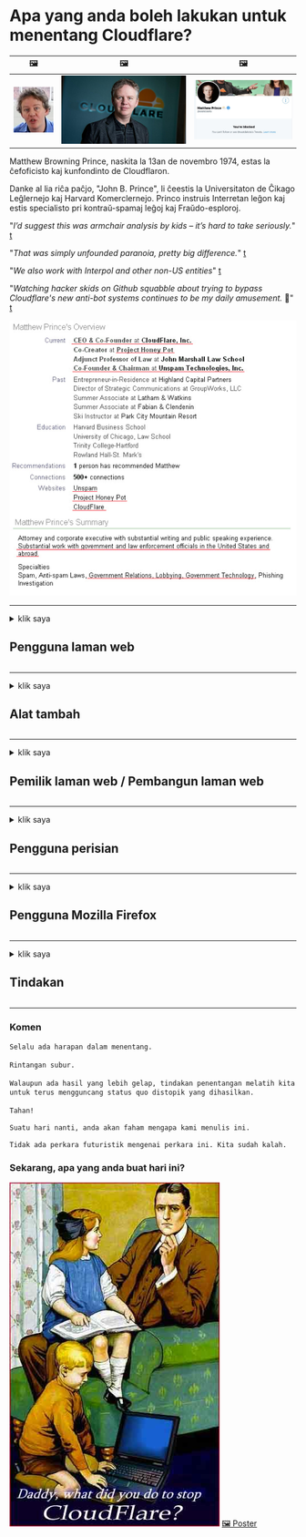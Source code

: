 # Apa yang anda boleh lakukan untuk menentang Cloudflare?

| 🖼 | 🖼 | 🖼 |
| --- | --- | --- |
| ![](../image/matthew_prince_teen.jpg) | ![](../image/matthew_prince.jpg) | ![](../image/blockedbymatthewprince.jpg) |


Matthew Browning Prince, naskita la 13an de novembro 1974, estas la ĉefoficisto kaj kunfondinto de Cloudflaron.

Danke al lia riĉa paĉjo, "John B. Prince", li ĉeestis la Universitaton de Ĉikago Leĝlernejo kaj Harvard Komerclernejo.
Princo instruis Interretan leĝon kaj estis specialisto pri kontraŭ-spamaj leĝoj kaj Fraŭdo-esploroj.


"*I’d suggest this was armchair analysis by kids – it’s hard to take seriously.*" [t](https://www.theguardian.com/technology/2015/nov/19/cloudflare-accused-by-anonymous-helping-isis)

"*That was simply unfounded paranoia, pretty big difference.*"  [t](https://twitter.com/xxdesmus/status/992757936123359233)

"*We also work with Interpol and other non-US entities*" [t](https://twitter.com/eastdakota/status/1203028504184360960)

"*Watching hacker skids on Github squabble about trying to bypass Cloudflare's new anti-bot systems continues to be my daily amusement.* 🍿" [t](https://twitter.com/eastdakota/status/1273277839102656515)


![](../image/whoismp.jpg)

---


<details>
<summary>klik saya

## Pengguna laman web
</summary>


- Sekiranya laman web yang anda suka menggunakan Cloudflare, beritahu mereka untuk tidak menggunakan Cloudflare.
  - Rengekan di media sosial seperti Facebook, Reddit, Twitter atau Mastodon tidak ada bezanya. [Tindakan lebih kuat daripada hashtag.](https://twitter.com/phyzonloop/status/1274132092490862594)
  - Cuba hubungi pemilik laman web jika anda ingin menjadikan diri anda berguna.

[Cloudflare berkata](https://github.com/Eloston/ungoogled-chromium/issues/783):
```
Kami mengesyorkan agar anda menghubungi pentadbir untuk perkhidmatan atau laman web tertentu yang anda hadapi dan berkongsi pengalaman anda.
```

[Sekiranya anda tidak memintanya, pemilik laman web tidak akan pernah mengetahui masalah ini.](../PEOPLE.md)

![](../image/liberapay.jpg)

[Contoh yang berjaya](https://counterpartytalk.org/t/turn-off-cloudflare-on-counterparty-co-plz/164/5).<br>
Awak ada masalah? [Tinggikan suara anda sekarang.](https://github.com/maraoz/maraoz.github.io/issues/1) Contoh di bawah.

```
Anda hanya membantu penapisan korporat dan pengawasan besar-besaran.
http://crimeflare.eu.org
```

```
Halaman web anda berada di taman berdinding peribadi CloudFlare yang menyalahgunakan privasi.
http://crimeflare.eu.org
```

- Luangkan sedikit masa untuk membaca dasar privasi laman web.
  - jika laman web berada di belakang Cloudflare atau laman web menggunakan perkhidmatan yang disambungkan ke Cloudflare.

Ia mesti menjelaskan apa itu "Cloudflare", dan meminta izin untuk berkongsi data anda dengan Cloudflare. Kegagalan untuk melakukannya akan mengakibatkan pecah amanah dan laman web yang dimaksud harus dielakkan.

[Contoh dasar privasi yang boleh diterima ada di sini](https://archive.is/bDlTz) ("Subprocessors" > "Entity Name")

```
Saya telah membaca dasar privasi anda dan saya tidak dapat menemui perkataan Cloudflare.
Saya enggan berkongsi data dengan anda sekiranya anda terus memasukkan data saya ke Cloudflare.
http://crimeflare.eu.org
```

Ini adalah contoh dasar privasi yang tidak mempunyai kata Cloudflare.
[Liberland Jobs](https://archive.is/daKIr) [privacy policy](https://docsend.com/view/feiwyte):

![](../image/cfwontobey.jpg)

Cloudflare mempunyai dasar privasi mereka sendiri.
[Cloudflare suka orang yang melakukan doxxing.](https://www.reddit.com/r/GamerGhazi/comments/2s64fe/be_wary_reporting_to_cloudflare/)

Berikut adalah contoh yang baik untuk borang pendaftaran laman web.
AFAIK, laman web sifar melakukan ini. Adakah anda akan mempercayai mereka?

```
Dengan mengklik "Daftar untuk XYZ", anda bersetuju dengan syarat perkhidmatan dan pernyataan privasi kami.
Anda juga bersetuju untuk berkongsi data anda dengan Cloudflare dan juga bersetuju untuk pernyataan privasi cloudflare.
Sekiranya Cloudflare membocorkan maklumat anda atau tidak membenarkan anda menyambung ke pelayan kami, itu bukan salah kami. [*]

[ Mendaftar ] [ saya tidak bersetuju ]
```
[*] [PEOPLE.md](../PEOPLE.md)


- Cuba jangan menggunakan perkhidmatan mereka. Ingat bahawa anda sedang diperhatikan oleh Cloudflare.
  - ["I'm in your TLS, sniffin' your passworz"](../image/iminurtls.jpg)

- Cari laman web lain. Terdapat alternatif dan peluang di internet!

- Meyakinkan rakan anda untuk menggunakan Tor setiap hari.
  - Tanpa nama mesti menjadi standard internet terbuka!
  - [Perhatikan bahawa projek Tor tidak menyukai projek ini.](../HISTORY.md)

</details>

------

<details>
<summary>klik saya

## Alat tambah
</summary>

- Sekiranya penyemak imbas anda adalah Firefox, Tor Browser, atau Ungoogled Chromium, gunakan salah satu tambahan ini di bawah.
  - Sekiranya anda ingin menambah alat tambah baru tanyakan terlebih dahulu.


| Nama | Pemaju | Sokongan | Boleh Sekat | Boleh Memberitahu | Chrome |
| -------- | -------- | -------- | -------- | -------- | -------- |
| [Bloku Cloudflaron MITM-Atakon](../subfiles/addon/bcma.md) | #Addon | [ ? ](http://crimeflare.eu.org/) | **Ya**     | **Ya**     |  **Ya** |
| [Ĉu ligoj estas vundeblaj al MITM-atako?](../subfiles/addon/ismm.md) | #Addon | [ ? ](http://crimeflare.eu.org/) | Tidak     | **Ya**     |  **Ya** |
| [Ĉu ĉi tiuj ligoj blokos Tor-uzanton?](../subfiles/addon/isat.md) | #Addon | [ ? ](http://crimeflare.eu.org/) | Tidak     | **Ya**     |  **Ya** |
| [Block Cloudflare MITM Attack](https://trac.torproject.org/projects/tor/attachment/ticket/24351/block_cloudflare_mitm_attack-1.0.14.1-an%2Bfx.xpi)<br>[**DELETED BY TOR PROJECT**](../HISTORY.md) | nullius | [ ? ](../tool/block_cloudflare_mitm_fx), [Link](http://crimeflare.eu.org/) | **Ya**     | **Ya**     |  Tidak |
| [TPRB](http://sw.nnpaefp7pkadbxxkhz2agtbv2a4g5sgo2fbmv3i7czaua354334uqqad.onion/) | Sw | [ ? ](http://sw.nnpaefp7pkadbxxkhz2agtbv2a4g5sgo2fbmv3i7czaua354334uqqad.onion/) | **Ya**     | **Ya**     |  Tidak |
| [Detect Cloudflare](https://addons.mozilla.org/en-US/firefox/addon/detect-cloudflare/) | Frank Otto | [ ? ](https://github.com/traktofon/cf-detect) | Tidak     | **Ya**     |  Tidak |
| [True Sight](https://addons.mozilla.org/en-US/firefox/addon/detect-cloudflare-plus/) | claustromaniac | [ ? ](https://github.com/claustromaniac/detect-cloudflare-plus) | Tidak     | **Ya**     |  Tidak |
| [Which Cloudflare datacenter am I visiting?](https://addons.mozilla.org/en-US/firefox/addon/cf-pop/) | 依云 | [ ? ](https://github.com/lilydjwg/cf-pop) | Tidak     | **Ya**     |  Tidak |
| [My Privacy DNS - Link Details](https://mypdns.org/infrastructure/mypdns-reporter/-/blob/master/client/addon.md#mypdns-link-details) | My Privacy DNS | [ ? ](https://mypdns.org/MypDNS/support/-/issues) | Ingen     | **Ja**     |  Ingen |


- "Decentraleyes" dapat menghentikan sambungan ke "CDNJS (Cloudflare)".
  - Ini menghalang banyak permintaan untuk menjangkau rangkaian, dan menyajikan fail tempatan agar laman tidak rosak.
  - Pembangun menjawab: "[very concerning indeed](https://github.com/Synzvato/decentraleyes/issues/236#issuecomment-352049501)", "[widespread usage severely centralizes the web](https://github.com/Synzvato/decentraleyes/issues/251#issuecomment-366752049)"

- [Anda juga boleh membuang atau tidak mempercayai sijil Cloudflare dari Lembaga Sijil (CA) anda.](https://www.ssl.com/how-to/remove-root-certificate-firefox/)

</details>

------

<details>
<summary>klik saya

## Pemilik laman web / Pembangun laman web
</summary>


![](../image/word_cloudflarefree.jpg)

- Jangan gunakan penyelesaian Cloudflare, Tempoh.
  - Anda boleh melakukan yang lebih baik daripada itu, bukan? [Inilah cara membuang langganan, rancangan, domain, atau akaun Cloudflare.](https://support.cloudflare.com/hc/en-us/articles/200167776-Removing-subscriptions-plans-domains-or-accounts)

| 🖼 | 🖼 |
| --- | --- |
| ![](../image/htmlalertcloudflare.jpg) | ![](../image/htmlalertcloudflare2.jpg) |

- Mahukan lebih ramai pelanggan? Anda tahu apa yang perlu dibuat. Petunjuk adalah "garis atas".
  - [Helo, anda menulis "Kami memandang serius privasi anda" tetapi saya mendapat "Ralat 403 Proksi Tanpa Nama Dilarang Tidak Dibolehkan".](https://it.slashdot.org/story/19/02/19/0033255/stop-saying-we-take-your-privacy-and-security-seriously) Mengapa anda menyekat Tor Atau VPN? Dan mengapa anda menyekat e-mel sementara?

![](../image/anonexist.jpg)

- Menggunakan Cloudflare akan meningkatkan kemungkinan gangguan. Pengunjung tidak dapat mengakses ke laman web anda jika pelayan anda dimatikan atau Cloudflare dimatikan.
  - [Adakah anda benar-benar berfikir Cloudflare tidak pernah turun?](https://www.ibtimes.com/cloudflare-down-not-working-sites-producing-504-gateway-timeout-errors-2618008) [Another](https://twitter.com/Jedduff/status/1097875615997399040) [sample](https://twitter.com/search?f=tweets&vertical=default&q=Cloudflare%20is%20having%20problems). [Need more](../PEOPLE.md)?

![](../image/cloudflareinternalerror.jpg)

- Menggunakan Cloudflare untuk memproksi "perkhidmatan API", "pelayan kemas kini perisian" atau "suapan RSS" anda akan membahayakan pelanggan anda. Seorang pelanggan memanggil anda dan berkata "Saya tidak dapat menggunakan API anda lagi", dan anda tidak tahu apa yang sedang berlaku. Cloudflare dapat menyekat pelanggan anda secara senyap. Adakah anda fikir tidak apa-apa?
  - Terdapat banyak perkhidmatan pembaca RSS dan RSS pembaca dalam talian. Mengapa anda menerbitkan RSS feed jika anda tidak membenarkan orang melanggan?

![](../image/rssfeedovercf.jpg)

- Adakah anda memerlukan sijil HTTPS? Gunakan "Let's Encrypt" atau beli dari syarikat CA.

- Adakah anda memerlukan pelayan DNS? Tidak dapat menyediakan pelayan anda sendiri? Bagaimana dengan mereka: [Hurricane Electric Free DNS](https://dns.he.net/), [Dyn.com](https://dyn.com/dns/), [1984 Hosting](https://www.1984hosting.com/), [Afraid.Org (Pentadbir memadamkan akaun anda jika anda menggunakan TOR)](https://freedns.afraid.org/)
  - [Alternativoj al DNS](../subfiles/alternative/domaindns.md)

- Mencari perkhidmatan hosting? Percuma sahaja? Bagaimana dengan mereka: [Onion Service](http://vww6ybal4bd7szmgncyruucpgfkqahzddi37ktceo3ah7ngmcopnpyyd.onion/en/security/network-security/tor/onionservices-best-practices), [Free Web Hosting Area](https://freewha.com/), [Autistici/Inventati Web Site Hosting](https://www.autinv5q6en4gpf4.onion/services/website), [Github Pages](https://pages.github.com/), [Surge](https://surge.sh/)
  - [Alternatif untuk Cloudflare](../subfiles/alternative/cloudflare.md)

- Adakah anda menggunakan "cloudflare-ipfs.com"? [Adakah anda tahu Cloudflare IPFS buruk?](../PEOPLE.md)

- Pasang Firewall Aplikasi Web seperti OWASP dan Fail2Ban pada pelayan anda dan konfigurasikan dengan betul.
  - Menyekat Tor bukanlah jalan penyelesaian. Jangan menghukum semua orang hanya untuk pengguna buruk kecil.

- Alihkan atau sekat pengguna "Cloudflare Warp" daripada mengakses laman web anda. Dan berikan alasan sekiranya anda boleh.

> Senarai IP: "[Julat IP Cloudflare semasa](cloudflare_inc/)"

> A: Sekat saja mereka

```
server {
...
deny 173.245.48.0/20;
deny 103.21.244.0/22;
deny 103.22.200.0/22;
deny 103.31.4.0/22;
deny 141.101.64.0/18;
deny 108.162.192.0/18;
deny 190.93.240.0/20;
deny 188.114.96.0/20;
deny 197.234.240.0/22;
deny 198.41.128.0/17;
deny 162.158.0.0/15;
deny 104.16.0.0/12;
deny 172.64.0.0/13;
deny 131.0.72.0/22;
deny 2400:cb00::/32;
deny 2606:4700::/32;
deny 2803:f800::/32;
deny 2405:b500::/32;
deny 2405:8100::/32;
deny 2a06:98c0::/29;
deny 2c0f:f248::/32;
...
}
```

> B: Ubah hala ke halaman amaran

```
http {
...
geo $iscf {
default 0;
173.245.48.0/20 1;
103.21.244.0/22 1;
103.22.200.0/22 1;
103.31.4.0/22 1;
141.101.64.0/18 1;
108.162.192.0/18 1;
190.93.240.0/20 1;
188.114.96.0/20 1;
197.234.240.0/22 1;
198.41.128.0/17 1;
162.158.0.0/15 1;
104.16.0.0/12 1;
172.64.0.0/13 1;
131.0.72.0/22 1;
2400:cb00::/32 1;
2606:4700::/32 1;
2803:f800::/32 1;
2405:b500::/32 1;
2405:8100::/32 1;
2a06:98c0::/29 1;
2c0f:f248::/32 1;
}
...
}

server {
...
if ($iscf) {rewrite ^ https://example.com/cfwsorry.php;}
...
}

<?php
header('HTTP/1.1 406 Not Acceptable');
echo <<<CLOUDFLARED
Thank you for visiting ourwebsite.com!<br />
We are sorry, but we can't serve you because your connection is being intercepted by Cloudflare.<br />
Please read http://crimeflare.eu.org for more information.<br />
CLOUDFLARED;
die();
```

- Sediakan Tor Onion Service atau I2P jika anda mempercayai kebebasan dan mengalu-alukan pengguna tanpa nama.

- Minta nasihat daripada pengendali laman web Clearnet / Tor lain dan berkawan tanpa nama!

</details>

------

<details>
<summary>klik saya

## Pengguna perisian
</summary>


- Discord menggunakan CloudFlare. Alternatif? Kami mengesyorkan [**Briar** (Android)](https://f-droid.org/en/packages/org.briarproject.briar.android/), [Ricochet (PC)](https://ricochet.im/), [Tox + Tor (Android/PC)](https://tox.chat/download.html)
  - Briar merangkumi Tor daemon sehingga anda tidak perlu memasang Orbot.
  - Pembangun Qwtch, Open Privacy, menghapus projek stop_cloudflare dari perkhidmatan git mereka tanpa notis.

- Sekiranya anda menggunakan Debian GNU / Linux, atau turunannya, langgan: [bug #831835](https://bugs.debian.org/cgi-bin/bugreport.cgi?bug=831835). Dan jika boleh, bantu verifikasi tambalan itu, dan bantu penyelenggara membuat kesimpulan yang tepat mengenai apakah itu boleh diterima.

- Sentiasa mengesyorkan penyemak imbas ini.

| Nama | Pemaju | Sokongan | Komen |
| -------- | -------- | -------- | -------- |
| [Ungoogled-Chromium](https://ungoogled-software.github.io/ungoogled-chromium-binaries/) | Eloston | [ ? ](https://github.com/Eloston/ungoogled-chromium) | PC (Win, Mac, Linux)  _!Tor_ |
| [Bromite](https://www.bromite.org/fdroid) | Bromite | [ ? ](https://github.com/bromite/bromite/issues) | Android  _!Tor_ |
| [Tor Browser](https://www.torproject.org/download/) | Tor Project | [ ? ](https://support.torproject.org/) | PC (Win, Mac, Linux)  _Tor_|
| [Tor Browser Android](https://www.torproject.org/download/) | Tor Project | [ ? ](https://support.torproject.org/) | Android  _Tor_|
| [Onion Browser](https://itunes.apple.com/us/app/onion-browser/id519296448?mt=8) | Mike Tigas | [ ? ](https://github.com/OnionBrowser/OnionBrowser/issues) | Apple iOS  _Tor_|
| [GNU/Icecat](https://www.gnu.org/software/gnuzilla/) | GNU | [ ? ](https://www.gnu.org/software/gnuzilla/) | PC (Linux) |
| [IceCatMobile](https://f-droid.org/en/packages/org.gnu.icecat/) | GNU | [ ? ](https://lists.gnu.org/mailman/listinfo/bug-gnuzilla) | Android |
| [Iridium Browser](https://iridiumbrowser.de/about/) | Iridium | [ ? ](https://github.com/iridium-browser/iridium-browser/) | PC (Win, Mac, Linux, OpenBSD) |


Privasi perisian lain tidak sempurna. Ini tidak bermaksud penyemak imbas Tor "sempurna".
Tidak ada 100% selamat atau 100% peribadi di internet dan teknologi.

- Tidak mahu menggunakan Tor? Anda boleh menggunakan mana-mana penyemak imbas dengan Tor daemon.
  - [Perhatikan bahawa projek Tor tidak menyukai ini.](https://support.torproject.org/tbb/tbb-9/) Gunakan Penyemak Imbas Tor jika anda dapat melakukannya.
- [Cara menggunakan Chromium dengan Tor](../subfiles/chromium_tor.md)


Mari bercakap mengenai privasi perisian lain.

- [Sekiranya anda benar-benar perlu menggunakan Firefox, pilih "Firefox ESR".](https://www.mozilla.org/en-US/firefox/organizations/)
  - [Firefox - Pengawas Spyware](https://spyware.neocities.org/articles/firefox.html)
  - [Firefox menolak ucapan bebas, melarang kebebasan bersuara](https://web.archive.org/web/20200423010026/https://reclaimthenet.org/firefox-rejects-free-speech-bans-free-speech-commenting-plugin-dissenter-from-its-extensions-gallery/)
  - ["100+ undian rendah. Sepertinya meminta syarikat perisian untuk ... perisian terlalu banyak hari ini."](https://old.reddit.com/r/firefox/comments/gutdiw/weve_got_work_to_do_the_mozilla_blog/fslbbb6/)
  - [Eh, mengapa Firefox menunjukkan kepada saya pautan tajaan di bar URL saya?](https://www.reddit.com/r/firefox/comments/jybx2w/uh_why_is_firefox_showing_me_sponsored_links_in/)
  - [Mozilla - Setan menjelma](https://digdeeper.neocities.org/ghost/mozilla.html)

- [Ingat, Mozilla menggunakan perkhidmatan Cloudflare.](https://www.robtex.com/dns-lookup/www.mozilla.org) [Mereka juga menggunakan perkhidmatan DNS Cloudflare pada produk mereka.](https://www.theregister.co.uk/2018/03/21/mozilla_testing_dns_encryption/)

- [Mozilla secara rasmi menolak tiket ini.](https://bugzilla.mozilla.org/show_bug.cgi?id=1426618)

- [Firefox Focus adalah jenaka.](https://github.com/mozilla-mobile/focus-android/issues/1743) [Mereka berjanji untuk mematikan telemetri tetapi mereka mengubahnya.](https://github.com/mozilla-mobile/focus-android/issues/4210)

- [Pembangun PaleMoon / Basilisk menyukai Cloudflare.](https://github.com/mozilla-mobile/focus-android/issues/1743#issuecomment-345993097)
  - [Pelayan Arkib Pale Moon menggodam dan menyebarkan perisian hasad selama 18 Bulan](https://www.reddit.com/r/privacytoolsIO/comments/cc808y/pale_moons_archive_server_hacked_and_spread/)
  - Dia juga membenci pengguna Tor - "[Biarkan ia memusuhi Tor. Saya rasa kebanyakan laman web harus memusuhi Tor memandangkan faktor penyalahgunaannya sangat tinggi.](https://github.com/yacy/yacy_search_server/issues/314#issuecomment-565932097)"

- [Waterfox mengalami masalah "telefon rumah" yang teruk](https://spyware.neocities.org/articles/waterfox.html)

- [Google Chrome adalah perisian intip.](https://www.gnu.org/proprietary/malware-google.en.html)
  - [Google melengkapkan aktiviti anda.](https://spyware.neocities.org/articles/chrome.html)

- [SRWare Iron menjadikan terlalu banyak sambungan telefon ke rumah.](https://spyware.neocities.org/articles/iron.html) Ia juga menyambung ke domain google.

- [Penjejak Facebook / Twitter senarai putih Brave Browser.](https://www.bleepingcomputer.com/news/security/facebook-twitter-trackers-whitelisted-by-brave-browser/)
  - [Inilah lebih banyak masalah.](https://spyware.neocities.org/articles/brave.html)
  - [ID gabungan binance](https://twitter.com/cryptonator1337/status/1269594587716374528)

- [Microsoft Edge membolehkan Facebook menjalankan kod Flash di belakang pengguna.](https://www.zdnet.com/article/microsoft-edge-lets-facebook-run-flash-code-behind-users-backs/)

- [Vivaldi tidak menghormati privasi anda.](https://spyware.neocities.org/articles/vivaldi.html)

- [Tahap perisian intip: Sangat Tinggi](https://spyware.neocities.org/articles/opera.html)

- Apple iOS: [Anda sama sekali tidak boleh menggunakan iOS, terutamanya kerana ia adalah perisian hasad.](https://www.gnu.org/proprietary/malware-apple.html)

Oleh itu, kami mencadangkan jadual di atas sahaja. Tiada lagi.

</details>

------

<details>
<summary>klik saya

## Pengguna Mozilla Firefox
</summary>


- "Firefox Nightly" akan menghantar maklumat peringkat debug ke pelayan Mozilla tanpa kaedah memilih keluar.
  - [Pelayan Mozilla mengalahkan Cloudflare](https://www.digwebinterface.com/?hostnames=www.mozilla.org%0D%0Amozilla.cloudflare-dns.com&type=&ns=resolver&useresolver=8.8.4.4&nameservers=)

- Adalah mungkin untuk melarang Firefox menyambung ke pelayan Mozilla.
  - [Panduan templat dasar Mozilla](https://github.com/mozilla/policy-templates/blob/master/README.md)
  - Perlu diingat bahawa muslihat ini mungkin berhenti berfungsi pada versi kemudian kerana Mozilla suka memasukkan senarai putih kepada mereka sendiri.
  - Gunakan penapis firewall dan DNS untuk menyekatnya sepenuhnya.

"`/distribution/policies.json`"

>     "WebsiteFilter": {
> 		"Block": [
> 		"*://*.mozilla.com/*",
> 		"*://*.mozilla.net/*",
> 		"*://*.mozilla.org/*",
> 		"*://webcompat.com/*",
> 		"*://*.firefox.com/*",
> 		"*://*.thunderbird.net/*",
> 		"*://*.cloudflare.com/*"
> 		]
>     },


- ~~Laporkan bug pada pelacak mozilla, memberitahu mereka untuk tidak menggunakan Cloudflare.~~ Terdapat laporan pepijat mengenai bugzilla. Banyak orang menyatakan kebimbangan mereka, namun bug itu disembunyikan oleh pentadbir pada tahun 2018.

- Anda boleh mematikan DoH di Firefox.
  - [Tukar pembekal DNS Firefox lalai](../subfiles/change-firefox-dns.md)

![](../image/firefoxdns.jpg)

- [Sekiranya anda ingin menggunakan DNS bukan ISP, pertimbangkan untuk menggunakan perkhidmatan DNS OpenNIC Tier2 atau perkhidmatan DNS bukan Cloudflare.](https://wiki.opennic.org/start)
![](../image/opennic.jpg)
  - Sekat Cloudflare dengan DNS. [Crimeflare DNS](../subfiles/service/publicdns.md)

- Anda boleh menggunakan Tor sebagai pemecah DNS. [Sekiranya anda bukan pakar Tor, tanyakan soalan di sini.](https://tor.stackexchange.com/)

> **Bagaimana?**
> 1. Muat turun Tor dan pasangkannya di komputer anda.
> 2. Tambahkan baris ini ke fail "torrc".
> DNSPort 127.0.0.1:53
> 3. Mulakan semula Tor.
> 4. Tetapkan pelayan DNS komputer anda ke "127.0.0.1".

</details>

------

<details>
<summary>klik saya

## Tindakan
</summary>


- Beritahu orang lain di sekeliling anda mengenai bahaya Cloudflare.

- [Bantu memperbaiki repositori ini.](http://crimeflare.eu.org)
  - Kedua-dua senarai, hujah menentangnya dan perinciannya.

- [Mendokumentasikan dan menjadikannya sangat umum di mana masalah berlaku dengan Cloudflare (dan syarikat serupa), pastikan untuk menyebut repositori ini apabila anda melakukannya](http://crimeflare.eu.org) :)

- Dapatkan lebih ramai orang menggunakan Tor secara lalai sehingga mereka dapat menjelajahi web dari perspektif bahagian yang berlainan di dunia.

- Mulakan kumpulan, di media sosial dan ruang makan, yang didedikasikan untuk membebaskan dunia dari Cloudflare.

- Sekiranya sesuai, pautan ke kumpulan ini di repositori ini - ini boleh menjadi tempat untuk menyelaraskan kerja sama sebagai kumpulan.

- [Mulakan kerjasama yang dapat memberikan alternatif bukan korporat yang bermakna untuk Cloudflare.](../subfiles/alternative/cloudflare.md)

- Beri tahu kami tentang sebarang alternatif untuk membantu sekurang-kurangnya memberikan pertahanan berlapis terhadap Cloudflare.

- Sekiranya anda pelanggan Cloudflare, tetapkan tetapan privasi anda, dan tunggu sehingga mereka melanggarnya.
  - [Kemudian bawa mereka di bawah caj pelanggaran anti-spam / privasi.](https://twitter.com/thexpaw/status/1108424723233419264)

- Sekiranya anda berada di Amerika Syarikat dan laman web yang dimaksudkan adalah bank atau akauntan, cuba berikan tekanan undang-undang di bawah Akta Gramm – Leach – Bliley, atau Akta Orang Amerika dengan DIsabiliti dan laporkan kepada kami sejauh mana anda mencapai .

- Sekiranya laman web tersebut adalah laman web pemerintah, cuba berikan tekanan undang-undang di bawah Pindaan Pertama Perlembagaan AS.

- Sekiranya anda warga negara EU, hubungi laman web untuk menghantar maklumat peribadi anda di bawah Peraturan Perlindungan Data Umum. Sekiranya mereka enggan memberikan maklumat anda, itu adalah pelanggaran undang-undang.

- Bagi syarikat yang mengaku menawarkan perkhidmatan di laman web mereka, cubalah melaporkannya sebagai "iklan palsu" kepada organisasi perlindungan pengguna dan BBB. Laman web Cloudflare dilayan oleh pelayan Cloudflare.

- [ITU mencadangkan dalam konteks AS bahawa Cloudflare mulai cukup besar sehingga undang-undang antimonopoli dapat dijatuhkan ke atas mereka.](https://www.itu.int/en/ITU-T/Workshops-and-Seminars/20181218/Documents/Geoff_Huston_Presentation.pdf)

- Boleh dibayangkan bahawa GNU GPL versi 4 dapat merangkumi peruntukan untuk tidak menyimpan kod sumber di sebalik perkhidmatan tersebut, yang memerlukan semua program GPLv4 dan yang lebih baru yang sekurang-kurangnya kod sumber dapat diakses melalui media yang tidak mendiskriminasi pengguna Tor.

- [Se vi uzas Mastodon bonvolu sekvi la konton Mitigator](../subfiles/service/altlink.md).

</details>

------

### Komen

```
Selalu ada harapan dalam menentang.

Rintangan subur.

Walaupun ada hasil yang lebih gelap, tindakan penentangan melatih kita untuk terus mengguncang status quo distopik yang dihasilkan.

Tahan!
```

```
Suatu hari nanti, anda akan faham mengapa kami menulis ini.
```

```
Tidak ada perkara futuristik mengenai perkara ini. Kita sudah kalah.
```

### Sekarang, apa yang anda buat hari ini?


![](../image/stopcf.jpg) [🖼 Poster](../image/poster/README.md)
